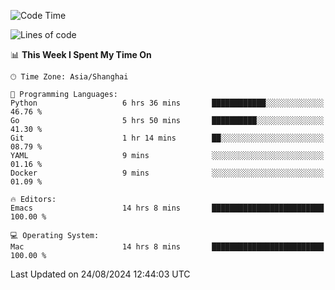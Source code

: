 <!--START_SECTION:waka-->
![Code Time](http://img.shields.io/badge/Code%20Time-2%2C149%20hrs%2054%20mins-blue)

![Lines of code](https://img.shields.io/badge/From%20Hello%20World%20I%27ve%20Written-308.0%20thousand%20lines%20of%20code-blue)

📊 **This Week I Spent My Time On** 

```text
🕑︎ Time Zone: Asia/Shanghai

💬 Programming Languages: 
Python                   6 hrs 36 mins       ████████████░░░░░░░░░░░░░   46.76 % 
Go                       5 hrs 50 mins       ██████████░░░░░░░░░░░░░░░   41.30 % 
Git                      1 hr 14 mins        ██░░░░░░░░░░░░░░░░░░░░░░░   08.79 % 
YAML                     9 mins              ░░░░░░░░░░░░░░░░░░░░░░░░░   01.16 % 
Docker                   9 mins              ░░░░░░░░░░░░░░░░░░░░░░░░░   01.09 % 

🔥 Editors: 
Emacs                    14 hrs 8 mins       █████████████████████████   100.00 % 

💻 Operating System: 
Mac                      14 hrs 8 mins       █████████████████████████   100.00 % 
```


 Last Updated on 24/08/2024 12:44:03 UTC
<!--END_SECTION:waka-->
